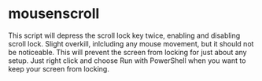 # mousenscroll
This script will depress the scroll lock key twice, enabling and disabling scroll lock. Slight overkill, inlcluding any mouse movement, but it should not be noticeable. This will prevent the screen from locking for just about any setup.  Just right click and choose Run with PowerShell when you want to keep your screen from locking.
